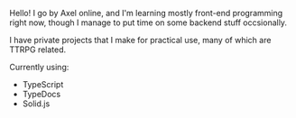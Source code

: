Hello! I go by Axel online, and I'm learning mostly front-end programming right now, though I manage to put time on some backend stuff occsionally.

I have private projects that I make for practical use, many of which are TTRPG related.

Currently using:
- TypeScript
- TypeDocs
- Solid.js
